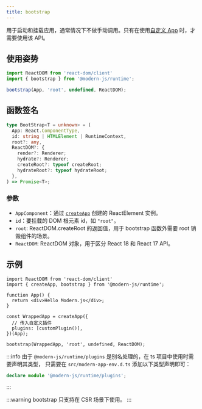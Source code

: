 ```yaml
---
title: bootstrap
---
```


用于启动和挂载应用，通常情况下不做手动调用。只有在使用[自定义 App](/docs/guides/concept/entries#自定义-app) 时，才需要使用该 API。

## 使用姿势

```ts
import ReactDOM from 'react-dom/client'
import { bootstrap } from '@modern-js/runtime';

bootstrap(App, 'root', undefined, ReactDOM);
```

## 函数签名

```ts
type BootStrap<T = unknown> = (
  App: React.ComponentType,
  id: string | HTMLElement | RuntimeContext,
  root?: any,
  ReactDOM?: {
    render?: Renderer;
    hydrate?: Renderer;
    createRoot?: typeof createRoot;
    hydrateRoot?: typeof hydrateRoot;
  },
) => Promise<T>;
```

### 参数

- `AppComponent`：通过 [`createApp`](./create-app) 创建的 ReactElement 实例。
- `id`：要挂载的 DOM 根元素 id，如 `"root"`。
- `root`: ReactDOM.createRoot 的返回值，用于 bootstrap 函数外需要 root 销毁组件的场景。
- `ReactDOM`: ReactDOM 对象，用于区分 React 18 和 React 17 API。

## 示例

```tsx
import ReactDOM from 'react-dom/client'
import { createApp, bootstrap } from '@modern-js/runtime';

function App() {
  return <div>Hello Modern.js</div>;
}

const WrappedApp = createApp({
  // 传入自定义插件
  plugins: [customPlugin()],
})(App);

bootstrap(WrappedApp, 'root', undefined, ReactDOM);

```

:::info
由于 `@modern-js/runtime/plugins` 是别名处理的，在 ts 项目中使用时需要声明其类型， 只需要在 `src/modern-app-env.d.ts` 添加以下类型声明即可：

```ts
declare module '@modern-js/runtime/plugins';
```
:::

:::warning
bootstrap 只支持在 CSR 场景下使用。
:::
